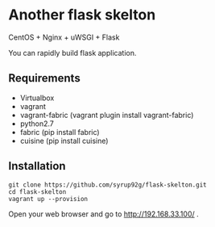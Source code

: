 # Another flask skelton

CentOS + Nginx + uWSGI + Flask

You can rapidly build flask application.

## Requirements

* Virtualbox
* vagrant
* vagrant-fabric (vagrant plugin install vagrant-fabric)
* python2.7
* fabric (pip install fabric)
* cuisine (pip install cuisine)

## Installation

    git clone https://github.com/syrup92g/flask-skelton.git
    cd flask-skelton
    vagrant up --provision

Open your web browser and go to http://192.168.33.100/ .

